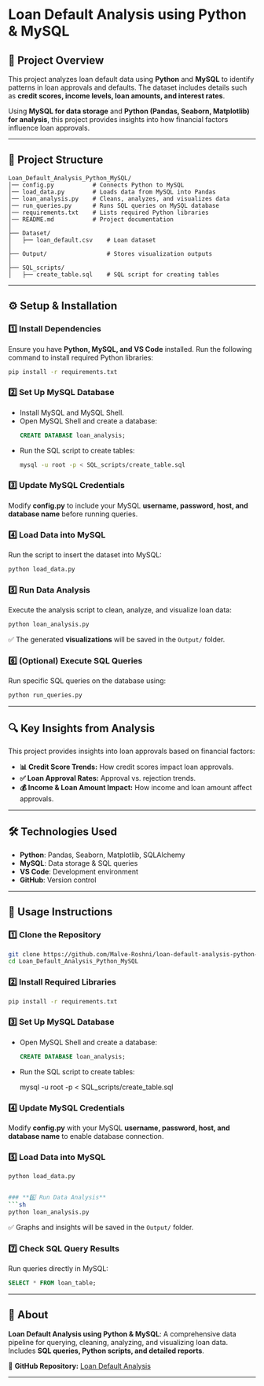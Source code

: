 # Loan Default Analysis using Python & MySQL

## 📌 Project Overview
This project analyzes loan default data using **Python** and **MySQL** to identify patterns in loan approvals and defaults. The dataset includes details such as **credit scores, income levels, loan amounts, and interest rates**.

Using **MySQL for data storage** and **Python (Pandas, Seaborn, Matplotlib) for analysis**, this project provides insights into how financial factors influence loan approvals.

---

## 📂 Project Structure
```
Loan_Default_Analysis_Python_MySQL/
│── config.py           # Connects Python to MySQL
│── load_data.py        # Loads data from MySQL into Pandas
│── loan_analysis.py    # Cleans, analyzes, and visualizes data
│── run_queries.py      # Runs SQL queries on MySQL database
│── requirements.txt    # Lists required Python libraries
│── README.md           # Project documentation
│
├── Dataset/
│   ├── loan_default.csv    # Loan dataset
│
├── Output/                 # Stores visualization outputs
│
├── SQL_scripts/
│   ├── create_table.sql    # SQL script for creating tables
```

---

## ⚙️ Setup & Installation

### **1️⃣ Install Dependencies**
Ensure you have **Python, MySQL, and VS Code** installed.
Run the following command to install required Python libraries:
```sh
pip install -r requirements.txt
```

### **2️⃣ Set Up MySQL Database**
- Install MySQL and MySQL Shell.
- Open MySQL Shell and create a database:
  ```sql
  CREATE DATABASE loan_analysis;
  ```
- Run the SQL script to create tables:
  ```sh
  mysql -u root -p < SQL_scripts/create_table.sql
  ```

### **3️⃣ Update MySQL Credentials**
Modify **config.py** to include your MySQL **username, password, host, and database name** before running queries.

### **4️⃣ Load Data into MySQL**
Run the script to insert the dataset into MySQL:
```sh
python load_data.py
```

### **5️⃣ Run Data Analysis**
Execute the analysis script to clean, analyze, and visualize loan data:
```sh
python loan_analysis.py
```
✅ The generated **visualizations** will be saved in the `Output/` folder.

### **6️⃣ (Optional) Execute SQL Queries**
Run specific SQL queries on the database using:
```sh
python run_queries.py
```

---

## 🔍 Key Insights from Analysis
This project provides insights into loan approvals based on financial factors:

- **📊 Credit Score Trends:** How credit scores impact loan approvals.
- **✅ Loan Approval Rates:** Approval vs. rejection trends.
- **💰 Income & Loan Amount Impact:** How income and loan amount affect approvals.

---

## 🛠️ Technologies Used
- **Python**: Pandas, Seaborn, Matplotlib, SQLAlchemy
- **MySQL**: Data storage & SQL queries
- **VS Code**: Development environment
- **GitHub**: Version control

---

## 🚀 Usage Instructions

### **1️⃣ Clone the Repository**
```sh
git clone https://github.com/Malve-Roshni/loan-default-analysis-python-mysql.git
cd Loan_Default_Analysis_Python_MySQL
```

### **2️⃣ Install Required Libraries**
```sh
pip install -r requirements.txt
```

### **3️⃣ Set Up MySQL Database**
- Open MySQL Shell and create a database:
  ```sql
  CREATE DATABASE loan_analysis;
  ```
- Run the SQL script to create tables:
  
  mysql -u root -p < SQL_scripts/create_table.sql
  

### **4️⃣ Update MySQL Credentials**
Modify **config.py** with your MySQL **username, password, host, and database name** to enable database connection.

### **5️⃣ Load Data into MySQL**
```sh
python load_data.py


### **6️⃣ Run Data Analysis**
```sh
python loan_analysis.py
```
✅ Graphs and insights will be saved in the `Output/` folder.

### **7️⃣ Check SQL Query Results**
Run queries directly in MySQL:
```sql
SELECT * FROM loan_table;
```

---

## 📄 About
**Loan Default Analysis using Python & MySQL**: A comprehensive data pipeline for querying, cleaning, analyzing, and visualizing loan data. Includes **SQL queries, Python scripts, and detailed reports**.

🔗 **GitHub Repository:** [Loan Default Analysis](https://github.com/Malve-Roshni/loan-default-analysis-python-mysql)

---